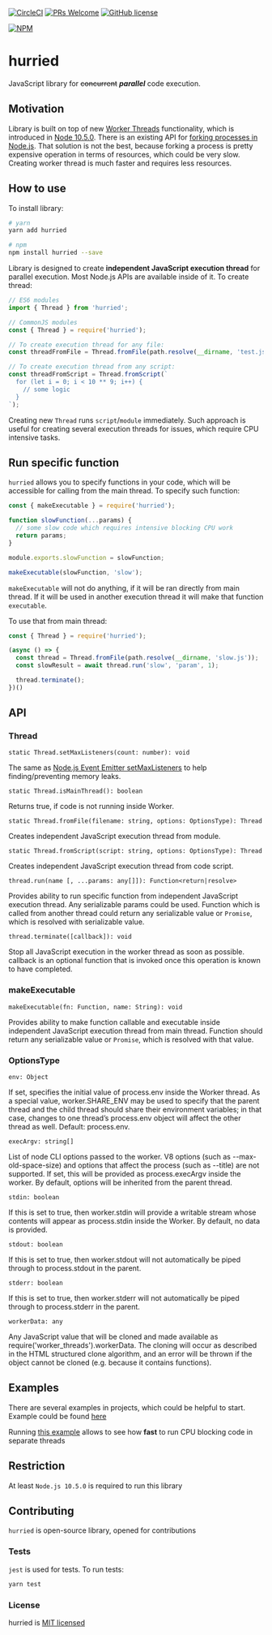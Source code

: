 [![CircleCI](https://circleci.com/gh/yankouskia/hurried.svg?style=shield)](https://circleci.com/gh/yankouskia/hurried) [![PRs Welcome](https://img.shields.io/badge/PRs-welcome-brightgreen.svg)](https://github.com/yankouskia/hurried/pulls) [![GitHub license](https://img.shields.io/badge/license-MIT-blue.svg)](https://github.com/yankouskia/hurried/blob/master/LICENSE)

[![NPM](https://nodei.co/npm/hurried.png?downloads=true)](https://www.npmjs.com/package/hurried)

# hurried

JavaScript library for ~~concurrent~~ **_parallel_** code execution.

## Motivation

Library is built on top of new [Worker Threads](https://nodejs.org/api/worker_threads.html) functionality, which is introduced in [Node 10.5.0](https://nodejs.org/en/blog/release/v10.5.0/).
There is an existing API for [forking processes in Node.js](https://nodejs.org/api/child_process.html). That solution is not the best, because forking a process is pretty expensive operation in terms of resources, which could be very slow. Creating worker thread is much faster and requires less resources.

## How to use

To install library:

```sh
# yarn
yarn add hurried

# npm
npm install hurried --save
```

Library is designed to create **independent JavaScript execution thread** for parallel execution. Most Node.js APIs are available inside of it. To create thread:

```js
// ES6 modules
import { Thread } from 'hurried';

// CommonJS modules
const { Thread } = require('hurried');

// To create execution thread for any file:
const threadFromFile = Thread.fromFile(path.resolve(__dirname, 'test.js'));

// To create execution thread from any script:
const threadFromScript = Thread.fromScript(`
  for (let i = 0; i < 10 ** 9; i++) {
    // some logic
  }
`);

```

Creating new `Thread` runs `script`/`module` immediately. Such approach is useful for creating several execution threads for issues, which require CPU intensive tasks.


## Run specific function

`hurried` allows you to specify functions in your code, which will be accessible for calling from the main thread.
To specify such function:

```js
const { makeExecutable } = require('hurried');

function slowFunction(...params) {
  // some slow code which requires intensive blocking CPU work
  return params;
}

module.exports.slowFunction = slowFunction;

makeExecutable(slowFunction, 'slow');
```

`makeExecutable` will not do anything, if it will be ran directly from main thread. If it will be used in another execution thread it will make that function `executable`.

To use that from main thread:

```js
const { Thread } = require('hurried');

(async () => {
  const thread = Thread.fromFile(path.resolve(__dirname, 'slow.js'));
  const slowResult = await thread.run('slow', 'param', 1);

  thread.terminate();
})()
```


## API

### Thread

`static Thread.setMaxListeners(count: number): void`

The same as [Node.js Event Emitter setMaxListeners](https://nodejs.org/api/events.html#events_emitter_setmaxlisteners_n) to help finding/preventing memory leaks.

`static Thread.isMainThread(): boolean`

Returns true, if code is not running inside Worker.

`static Thread.fromFile(filename: string, options: OptionsType): Thread`

Creates independent JavaScript execution thread from module.

`static Thread.fromScript(script: string, options: OptionsType): Thread`

Creates independent JavaScript execution thread from code script.

`thread.run(name [, ...params: any[]]): Function<return|resolve>`

Provides ability to run specific function from independent JavaScript execution thread.
Any serializable params could be used.
Function which is called from another thread could return any serializable value or `Promise`, which is resolved with serializable value.

`thread.terminate([callback]): void`

Stop all JavaScript execution in the worker thread as soon as possible.
callback is an optional function that is invoked once this operation is known to have completed.


### makeExecutable

`makeExecutable(fn: Function, name: String): void`

Provides ability to make function callable and executable inside independent JavaScript execution thread from main thread.
Function should return any serializable value or `Promise`, which is resolved with that value.


### OptionsType

`env: Object`

If set, specifies the initial value of process.env inside the Worker thread. As a special value, worker.SHARE_ENV may be used to specify that the parent thread and the child thread should share their environment variables; in that case, changes to one thread’s process.env object will affect the other thread as well. Default: process.env.

`execArgv: string[]`

List of node CLI options passed to the worker. V8 options (such as --max-old-space-size) and options that affect the process (such as --title) are not supported. If set, this will be provided as process.execArgv inside the worker. By default, options will be inherited from the parent thread.

`stdin: boolean`

If this is set to true, then worker.stdin will provide a writable stream whose contents will appear as process.stdin inside the Worker. By default, no data is provided.

`stdout: boolean`

If this is set to true, then worker.stdout will not automatically be piped through to process.stdout in the parent.

`stderr: boolean`

If this is set to true, then worker.stderr will not automatically be piped through to process.stderr in the parent.

`workerData: any`

Any JavaScript value that will be cloned and made available as require('worker_threads').workerData. The cloning will occur as described in the HTML structured clone algorithm, and an error will be thrown if the object cannot be cloned (e.g. because it contains functions).


## Examples

There are several examples in projects, which could be helpful to start.
Example could be found [here](https://github.com/yankouskia/hurried/tree/master/examples)

Running [this example](https://github.com/yankouskia/hurried/tree/master/examples/performance) allows to see how **fast** to run CPU blocking code in separate threads

## Restriction

At least `Node.js 10.5.0` is required to run this library

## Contributing

`hurried` is open-source library, opened for contributions

### Tests

`jest` is used for tests. To run tests:

```sh
yarn test
```

### License

hurried is [MIT licensed](https://github.com/yankouskia/hurried/blob/master/LICENSE)
